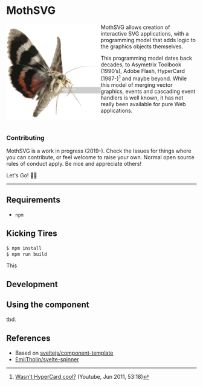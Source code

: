 
# MothSVG

<img size=10 src="assets/_unlicensed/moth.png" width=250 align=left padding=20px>
<!-- tbd.
- license from Getty's Images
- show as SVG 
 -->


MothSVG allows creation of interactive SVG applications, with a programming model that adds logic to the graphics objects themselves. 

This programming model dates back decades, to Asymetrix Toolbook (1990’s), Adobe Flash, HyperCard (1987-)[^hc] and maybe beyond. While this model of merging vector graphics, events and cascading event handlers is well known, it has not really been available for pure Web applications.

<!-- tbd. Is the comment on Flash warranted, any Flash specialists reading this? -->

[^hc]: [Wasn't HyperCard cool?](https://www.youtube.com/watch?v=fFX1otbE_wU) (Youtube, Jun 2011, 53:18)

<br clear=left />

<!-- tbd. Some picture (SVG) showing the mental programming model; including groups, SVG and the browser environment -->


### Contributing

MothSVG is a work in progress (2019-). Check the Issues for things where you can contribute, or feel welcome to raise your own. Normal open source rules of conduct apply. Be nice and appreciate others!

Let's Go! 🏃‍♂️

---

## Requirements

- `npm`


## Kicking Tires

```
$ npm install
$ npm run build
```

This 

## Development



## Using the component

tbd.

<!-- from the 'component-template': https://github.com/sveltejs/component-template

## Consuming components

Your package.json has a `"svelte"` field pointing to `src/index.svelte`, which allows Svelte apps to import the source code directly, if they are using a bundler plugin like [rollup-plugin-svelte](https://github.com/rollup/rollup-plugin-svelte) or [svelte-loader](https://github.com/sveltejs/svelte-loader) (where [`resolve.mainFields`](https://webpack.js.org/configuration/resolve/#resolve-mainfields) in your webpack config includes `"svelte"`). **This is recommended.**

For everyone else, `npm run build` will bundle your component's source code into a plain JavaScript module (`index.mjs`) and a UMD script (`index.js`). This will happen automatically when you publish your component to npm, courtesy of the `prepublishOnly` hook in package.json.
-->


## References

- Based on [sveltejs/component-template](https://github.com/sveltejs/component-template)
- [EmilTholin/svelte-spinner](https://github.com/EmilTholin/svelte-spinner/blob/db0a2439e19a0f967b82715aa5cd1bc9a62149c9/package.json#L5-L7)
